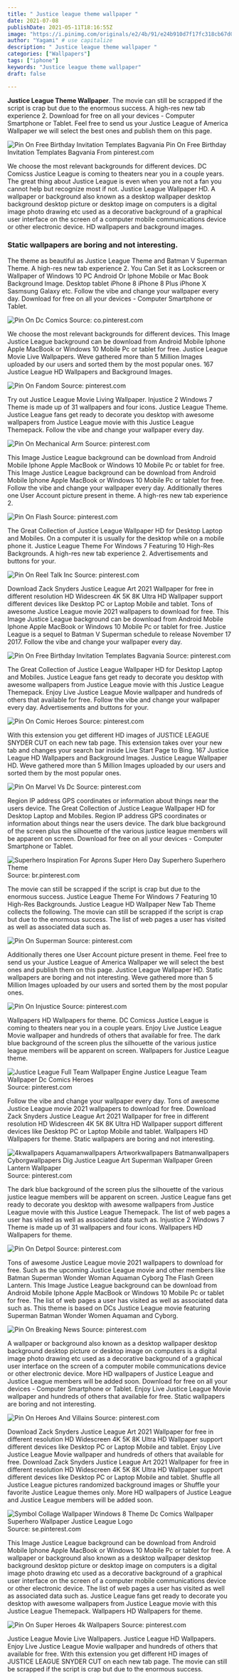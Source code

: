 ```yaml
---
title: " Justice league theme wallpaper "
date: 2021-07-08
publishDate: 2021-05-11T18:16:55Z
image: "https://i.pinimg.com/originals/e2/4b/91/e24b910d7f17fc318cb67d09a9d762d8.jpg"
author: "Yagami" # use capitalize
description: " Justice league theme wallpaper "
categories: ["Wallpapers"]
tags: ["iphone"]
keywords: "Justice league theme wallpaper"
draft: false

---
```



**Justice League Theme Wallpaper**. The movie can still be scrapped if the script is crap but due to the enormous success. A high-res new tab experience 2. Download for free on all your devices - Computer Smartphone or Tablet. Feel free to send us your Justice League of America Wallpaper we will select the best ones and publish them on this page.

![Pin On Free Birthday Invitation Templates Bagvania](https://i.pinimg.com/originals/fd/17/02/fd1702b192696fbbf6adc644232fa53c.jpg "Pin On Free Birthday Invitation Templates Bagvania")
Pin On Free Birthday Invitation Templates Bagvania From pinterest.com


We choose the most relevant backgrounds for different devices. DC Comicss Justice League is coming to theaters near you in a couple years. The great thing about Justice League is even when you are not a fan you cannot help but recognize most if not. Justice League Wallpaper HD. A wallpaper or background also known as a desktop wallpaper desktop background desktop picture or desktop image on computers is a digital image photo drawing etc used as a decorative background of a graphical user interface on the screen of a computer mobile communications device or other electronic device. HD wallpapers and background images.

### Static wallpapers are boring and not interesting.

The theme as beautiful as Justice League Theme and Batman V Superman Theme. A high-res new tab experience 2. You Can Set it as Lockscreen or Wallpaper of Windows 10 PC Android Or Iphone Mobile or Mac Book Background Image. Desktop tablet iPhone 8 iPhone 8 Plus iPhone X Sasmsung Galaxy etc. Follow the vibe and change your wallpaper every day. Download for free on all your devices - Computer Smartphone or Tablet.


![Pin On Dc Comics](https://i.pinimg.com/originals/f3/54/70/f3547007bc1c04a463b2942549d97bf7.jpg "Pin On Dc Comics")
Source: co.pinterest.com

We choose the most relevant backgrounds for different devices. This Image Justice League background can be download from Android Mobile Iphone Apple MacBook or Windows 10 Mobile Pc or tablet for free. Justice League Movie Live Wallpapers. Weve gathered more than 5 Million Images uploaded by our users and sorted them by the most popular ones. 167 Justice League HD Wallpapers and Background Images.

![Pin On Fandom](https://i.pinimg.com/originals/72/db/5b/72db5bfc79d74ca34cf50f0ccfc18998.png "Pin On Fandom")
Source: pinterest.com

Try out Justice League Movie Living Wallpaper. Injustice 2 Windows 7 Theme is made up of 31 wallpapers and four icons. Justice League Theme. Justice League fans get ready to decorate you desktop with awesome wallpapers from Justice League movie with this Justice League Themepack. Follow the vibe and change your wallpaper every day.

![Pin On Mechanical Arm](https://i.pinimg.com/originals/69/cd/e8/69cde86ca0feeab4523182b2bb19bbf2.jpg "Pin On Mechanical Arm")
Source: pinterest.com

This Image Justice League background can be download from Android Mobile Iphone Apple MacBook or Windows 10 Mobile Pc or tablet for free. This Image Justice League background can be download from Android Mobile Iphone Apple MacBook or Windows 10 Mobile Pc or tablet for free. Follow the vibe and change your wallpaper every day. Additionally theres one User Account picture present in theme. A high-res new tab experience 2.

![Pin On Flash](https://i.pinimg.com/originals/e9/e4/28/e9e428d77fbba91759dfba6375846f34.jpg "Pin On Flash")
Source: pinterest.com

The Great Collection of Justice League Wallpaper HD for Desktop Laptop and Mobiles. On a computer it is usually for the desktop while on a mobile phone it. Justice League Theme For Windows 7 Featuring 10 High-Res Backgrounds. A high-res new tab experience 2. Advertisements and buttons for your.

![Pin On Reel Talk Inc](https://i.pinimg.com/originals/de/77/de/de77debe81ee40c625a8447c69efa6a3.jpg "Pin On Reel Talk Inc")
Source: pinterest.com

Download Zack Snyders Justice League Art 2021 Wallpaper for free in different resolution HD Widescreen 4K 5K 8K Ultra HD Wallpaper support different devices like Desktop PC or Laptop Mobile and tablet. Tons of awesome Justice League movie 2021 wallpapers to download for free. This Image Justice League background can be download from Android Mobile Iphone Apple MacBook or Windows 10 Mobile Pc or tablet for free. Justice League is a sequel to Batman V Superman schedule to release November 17 2017. Follow the vibe and change your wallpaper every day.

![Pin On Free Birthday Invitation Templates Bagvania](https://i.pinimg.com/originals/fd/17/02/fd1702b192696fbbf6adc644232fa53c.jpg "Pin On Free Birthday Invitation Templates Bagvania")
Source: pinterest.com

The Great Collection of Justice League Wallpaper HD for Desktop Laptop and Mobiles. Justice League fans get ready to decorate you desktop with awesome wallpapers from Justice League movie with this Justice League Themepack. Enjoy Live Justice League Movie wallpaper and hundreds of others that available for free. Follow the vibe and change your wallpaper every day. Advertisements and buttons for your.

![Pin On Comic Heroes](https://i.pinimg.com/originals/b8/38/14/b8381453a131a38d42c364aedb918e69.jpg "Pin On Comic Heroes")
Source: pinterest.com

With this extension you get different HD images of JUSTICE LEAGUE SNYDER CUT on each new tab page. This extension takes over your new tab and changes your search bar inside Live Start Page to Bing. 167 Justice League HD Wallpapers and Background Images. Justice League Wallpaper HD. Weve gathered more than 5 Million Images uploaded by our users and sorted them by the most popular ones.

![Pin On Marvel Vs Dc](https://i.pinimg.com/originals/00/98/8f/00988f364b56f12952286f7b6fd43c91.jpg "Pin On Marvel Vs Dc")
Source: pinterest.com

Region IP address GPS coordinates or information about things near the users device. The Great Collection of Justice League Wallpaper HD for Desktop Laptop and Mobiles. Region IP address GPS coordinates or information about things near the users device. The dark blue background of the screen plus the silhouette of the various justice league members will be apparent on screen. Download for free on all your devices - Computer Smartphone or Tablet.

![Superhero Inspiration For Aprons Super Hero Day Superhero Superhero Theme](https://i.pinimg.com/originals/1c/51/50/1c51506e8c1dad302a46f93fe3990afc.jpg "Superhero Inspiration For Aprons Super Hero Day Superhero Superhero Theme")
Source: br.pinterest.com

The movie can still be scrapped if the script is crap but due to the enormous success. Justice League Theme For Windows 7 Featuring 10 High-Res Backgrounds. Justice League HD Wallpaper New Tab Theme collects the following. The movie can still be scrapped if the script is crap but due to the enormous success. The list of web pages a user has visited as well as associated data such as.

![Pin On Superman](https://i.pinimg.com/originals/b6/fc/8a/b6fc8a660999f7b36b2faeb1eb7e5276.jpg "Pin On Superman")
Source: pinterest.com

Additionally theres one User Account picture present in theme. Feel free to send us your Justice League of America Wallpaper we will select the best ones and publish them on this page. Justice League Wallpaper HD. Static wallpapers are boring and not interesting. Weve gathered more than 5 Million Images uploaded by our users and sorted them by the most popular ones.

![Pin On Injustice](https://i.pinimg.com/originals/6f/d2/b6/6fd2b62b72f2030b2f0231108f4303ea.jpg "Pin On Injustice")
Source: pinterest.com

Wallpapers HD Wallpapers for theme. DC Comicss Justice League is coming to theaters near you in a couple years. Enjoy Live Justice League Movie wallpaper and hundreds of others that available for free. The dark blue background of the screen plus the silhouette of the various justice league members will be apparent on screen. Wallpapers for Justice League theme.

![Justice League Full Team Wallpaper Engine Justice League Team Wallpaper Dc Comics Heroes](https://i.pinimg.com/736x/b4/25/8a/b4258ae739c26cf9d160a7d77eaf3b98.jpg "Justice League Full Team Wallpaper Engine Justice League Team Wallpaper Dc Comics Heroes")
Source: pinterest.com

Follow the vibe and change your wallpaper every day. Tons of awesome Justice League movie 2021 wallpapers to download for free. Download Zack Snyders Justice League Art 2021 Wallpaper for free in different resolution HD Widescreen 4K 5K 8K Ultra HD Wallpaper support different devices like Desktop PC or Laptop Mobile and tablet. Wallpapers HD Wallpapers for theme. Static wallpapers are boring and not interesting.

![4kwallpapers Aquamanwallpapers Artworkwallpapers Batmanwallpapers Cyborgwallpapers Dig Justice League Art Superman Wallpaper Green Lantern Wallpaper](https://i.pinimg.com/originals/a0/eb/28/a0eb28246625152dd785b19e6527083f.jpg "4kwallpapers Aquamanwallpapers Artworkwallpapers Batmanwallpapers Cyborgwallpapers Dig Justice League Art Superman Wallpaper Green Lantern Wallpaper")
Source: pinterest.com

The dark blue background of the screen plus the silhouette of the various justice league members will be apparent on screen. Justice League fans get ready to decorate you desktop with awesome wallpapers from Justice League movie with this Justice League Themepack. The list of web pages a user has visited as well as associated data such as. Injustice 2 Windows 7 Theme is made up of 31 wallpapers and four icons. Wallpapers HD Wallpapers for theme.

![Pin On Detpol](https://i.pinimg.com/originals/84/9d/26/849d2643bc54de637ad6c28964d70859.jpg "Pin On Detpol")
Source: pinterest.com

Tons of awesome Justice League movie 2021 wallpapers to download for free. Such as the upcoming Justice League movie and other members like Batman Superman Wonder Woman Aquaman Cyborg The Flash Green Lantern. This Image Justice League background can be download from Android Mobile Iphone Apple MacBook or Windows 10 Mobile Pc or tablet for free. The list of web pages a user has visited as well as associated data such as. This theme is based on DCs Justice League movie featuring Superman Batman Wonder Women Aquaman and Cyborg.

![Pin On Breaking News](https://i.pinimg.com/originals/ff/69/47/ff69471d65d45d29554b817812646395.jpg "Pin On Breaking News")
Source: pinterest.com

A wallpaper or background also known as a desktop wallpaper desktop background desktop picture or desktop image on computers is a digital image photo drawing etc used as a decorative background of a graphical user interface on the screen of a computer mobile communications device or other electronic device. More HD wallpapers of Justice League and Justice League members will be added soon. Download for free on all your devices - Computer Smartphone or Tablet. Enjoy Live Justice League Movie wallpaper and hundreds of others that available for free. Static wallpapers are boring and not interesting.

![Pin On Heroes And Villains](https://i.pinimg.com/originals/9b/49/2c/9b492c9bf646f8287d6e8f571fbabb98.jpg "Pin On Heroes And Villains")
Source: pinterest.com

Download Zack Snyders Justice League Art 2021 Wallpaper for free in different resolution HD Widescreen 4K 5K 8K Ultra HD Wallpaper support different devices like Desktop PC or Laptop Mobile and tablet. Enjoy Live Justice League Movie wallpaper and hundreds of others that available for free. Download Zack Snyders Justice League Art 2021 Wallpaper for free in different resolution HD Widescreen 4K 5K 8K Ultra HD Wallpaper support different devices like Desktop PC or Laptop Mobile and tablet. Shuffle all Justice League pictures randomized background images or Shuffle your favorite Justice League themes only. More HD wallpapers of Justice League and Justice League members will be added soon.

![Symbol Collage Wallpaper Windows 8 Theme Dc Comics Wallpaper Superhero Wallpaper Justice League Logo](https://i.pinimg.com/originals/5b/6a/a1/5b6aa164834422eac827d9ddd3ec2cd9.jpg "Symbol Collage Wallpaper Windows 8 Theme Dc Comics Wallpaper Superhero Wallpaper Justice League Logo")
Source: se.pinterest.com

This Image Justice League background can be download from Android Mobile Iphone Apple MacBook or Windows 10 Mobile Pc or tablet for free. A wallpaper or background also known as a desktop wallpaper desktop background desktop picture or desktop image on computers is a digital image photo drawing etc used as a decorative background of a graphical user interface on the screen of a computer mobile communications device or other electronic device. The list of web pages a user has visited as well as associated data such as. Justice League fans get ready to decorate you desktop with awesome wallpapers from Justice League movie with this Justice League Themepack. Wallpapers HD Wallpapers for theme.

![Pin On Super Heroes 4k Wallpapers](https://i.pinimg.com/originals/e2/4b/91/e24b910d7f17fc318cb67d09a9d762d8.jpg "Pin On Super Heroes 4k Wallpapers")
Source: pinterest.com

Justice League Movie Live Wallpapers. Justice League HD Wallpapers. Enjoy Live Justice League Movie wallpaper and hundreds of others that available for free. With this extension you get different HD images of JUSTICE LEAGUE SNYDER CUT on each new tab page. The movie can still be scrapped if the script is crap but due to the enormous success.

